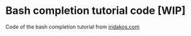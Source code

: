 # Bash completion tutorial code [WIP]
Code of the bash completion tutorial from [iridakos.com](https://iridakos.com/tutorials/2018/02/28/bash-programmable-completion-tutorial)
